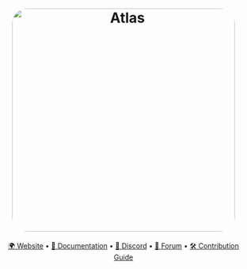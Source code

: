 <h1 align="center">
  <a href="http://atlasos.net"><img src="https://gcore.jsdelivr.net/gh/Atlas-OS/Atlas@main/img/banner.png" alt="Atlas" width="450" style="border-radius: 30px"></a>
</h1>

<p align="center">
  <a href="https://atlasos.net">🌍 Website</a>
  •
  <a href="https://docs.atlasos.net">📄 Documentation</a>
  •
  <a href="https://discord.atlasos.net" target="_blank">💬 Discord</a>
  •
  <a href="https://forum.atlasos.net">🦜 Forum</a>
  •
  <a href="https://docs.atlasos.net/contributions">🛠️ Contribution Guide</a>
</p>
